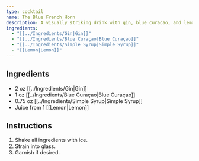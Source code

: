 ```yaml
---
type: cocktail
name: The Blue French Horn
description: A visually striking drink with gin, blue curacao, and lemon juice.
ingredients:
  - "[[../Ingredients/Gin|Gin]]"
  - "[[../Ingredients/Blue Curaçao|Blue Curaçao]]"
  - "[[../Ingredients/Simple Syrup|Simple Syrup]]"
  - "[[Lemon|Lemon]]"
---
```


## Ingredients
- 2 oz [[../Ingredients/Gin|Gin]]
- 1 oz [[../Ingredients/Blue Curaçao|Blue Curaçao]]
- 0.75 oz [[../Ingredients/Simple Syrup|Simple Syrup]]
- Juice from 1 [[Lemon|Lemon]]

## Instructions
1. Shake all ingredients with ice.
2. Strain into glass.
3. Garnish if desired.
